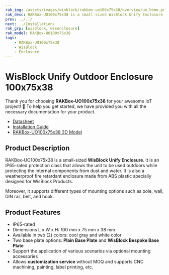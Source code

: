 ```yaml
---
rak_img: /assets/images/wisblock/rakbox-uo100x75x38/overview/uo_home.png
rak_desc: RAKBox-UO100x75x38 is a small-sized WisBlock Unify Enclosure. It is an IP65-rated protection class that allows the unit to be used outdoors while protecting the internal components from dust and water.
prev: ../../
next: ../Installation/
rak_grp: [wisblock, wisenclosure]
rak_model: RAKBox-UO100x75x38
tags:
    - RAKBox-UO100x75x38
    - WisBlock
    - Enclosure
---
```


# WisBlock Unify Outdoor Enclosure 100x75x38

Thank you for choosing **RAKBox-UO100x75x38** for your awesome IoT project! 🎉 To help you get started, we have provided you with all the necessary documentation for your product.

- [Datasheet](../Datasheet/)
- [Installation Guide](../Installation/)
- [RAKBox-UO100x75x38 3D Model](https://downloads.rakwireless.com/3D_File/WisBlock/Unify%20Enclosure/3D_RAKBox-UO100x75x38.step)

## Product Description
RAKBox-UO100x75x38 is a small-sized **WisBlock Unify Enclosure**. It is an IP65-rated protection class that allows the unit to be used outdoors while protecting the internal components from dust and water. It is also a weatherproof fire retardant enclosure made from ABS plastic specially designed for WisBlock Products. 

Moreover, it supports different types of mounting options such as pole, wall, DIN rail, belt, and hook.

## Product Features
- IP65-rated
- Dimensions L x W x H: 100&nbsp;mm x 75&nbsp;mm x 38&nbsp;mm
- Available in two (2) colors: cool gray and white color
- Two base plate options: **Plain Base Plate** and **WisBlock Bespoke Base Plate**
- Support the application of various scenarios via optional mounting accessories
- Allows **customization service** without MOQ and supports CNC machining, painting, label printing, etc.